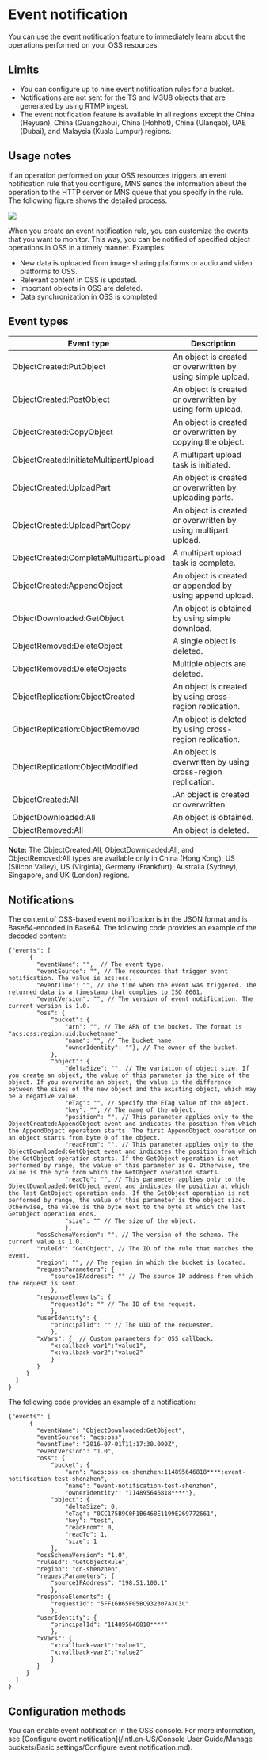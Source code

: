 # Event notification

You can use the event notification feature to immediately learn about the operations performed on your OSS resources.

## Limits

-   You can configure up to nine event notification rules for a bucket.
-   Notifications are not sent for the TS and M3U8 objects that are generated by using RTMP ingest.
-   The event notification feature is available in all regions except the China \(Heyuan\), China \(Guangzhou\), China \(Hohhot\), China \(Ulanqab\), UAE \(Dubai\), and Malaysia \(Kuala Lumpur\) regions.

## Usage notes

If an operation performed on your OSS resources triggers an event notification rule that you configure, MNS sends the information about the operation to the HTTP server or MNS queue that you specify in the rule. The following figure shows the detailed process.

![](../images/p1523.png)

When you create an event notification rule, you can customize the events that you want to monitor. This way, you can be notified of specified object operations in OSS in a timely manner. Examples:

-   New data is uploaded from image sharing platforms or audio and video platforms to OSS.
-   Relevant content in OSS is updated.
-   Important objects in OSS are deleted.
-   Data synchronization in OSS is completed.

## Event types

|Event type|Description|
|----------|-----------|
|ObjectCreated:PutObject|An object is created or overwritten by using simple upload.|
|ObjectCreated:PostObject|An object is created or overwritten by using form upload.|
|ObjectCreated:CopyObject|An object is created or overwritten by copying the object.|
|ObjectCreated:InitiateMultipartUpload|A multipart upload task is initiated.|
|ObjectCreated:UploadPart|An object is created or overwritten by uploading parts.|
|ObjectCreated:UploadPartCopy|An object is created or overwritten by using multipart upload.|
|ObjectCreated:CompleteMultipartUpload|A multipart upload task is complete.|
|ObjectCreated:AppendObject|An object is created or appended by using append upload.|
|ObjectDownloaded:GetObject|An object is obtained by using simple download.|
|ObjectRemoved:DeleteObject|A single object is deleted.|
|ObjectRemoved:DeleteObjects|Multiple objects are deleted.|
|ObjectReplication:ObjectCreated|An object is created by using cross-region replication.|
|ObjectReplication:ObjectRemoved|An object is deleted by using cross-region replication.|
|ObjectReplication:ObjectModified|An object is overwritten by using cross-region replication.|
|ObjectCreated:All|.An object is created or overwritten.|
|ObjectDownloaded:All|An object is obtained.|
|ObjectRemoved:All|An object is deleted.|

**Note:** The ObjectCreated:All, ObjectDownloaded:All, and ObjectRemoved:All types are available only in China \(Hong Kong\), US \(Silicon Valley\), US \(Virginia\), Germany \(Frankfurt\), Australia \(Sydney\), Singapore, and UK \(London\) regions.

## Notifications

The content of OSS-based event notification is in the JSON format and is Base64-encoded in Base64. The following code provides an example of the decoded content:

```
{"events": [
      {
        "eventName": "",  // The event type.
        "eventSource": "", // The resources that trigger event notification. The value is acs:oss.
        "eventTime": "", // The time when the event was triggered. The returned data is a timestamp that complies to ISO 8601.
        "eventVersion": "", // The version of event notification. The current version is 1.0.
        "oss": {
            "bucket": {
                "arn": "", // The ARN of the bucket. The format is "acs:oss:region:uid:bucketname".
                "name": "", // The bucket name.
                "ownerIdentity": ""}, // The owner of the bucket.
            }, 
            "object": {
                "deltaSize": "", // The variation of object size. If you create an object, the value of this parameter is the size of the object. If you overwrite an object, the value is the difference between the sizes of the new object and the existing object, which may be a negative value.
                "eTag": "", // Specify the ETag value of the object.
                "key": "", // The name of the object.
                "position": "", // This parameter applies only to the ObjectCreated:AppendObject event and indicates the position from which the AppendObject operation starts. The first AppendObject operation on an object starts from byte 0 of the object.
                "readFrom": "", // This parameter applies only to the ObjectDownloaded:GetObject event and indicates the position from which the GetObject operation starts. If the GetObject operation is not performed by range, the value of this parameter is 0. Otherwise, the value is the byte from which the GetObject operation starts.
                "readTo": "", // This parameter applies only to the ObjectDownloaded:GetObject event and indicates the position at which the last GetObject operation ends. If the GetObject operation is not performed by range, the value of this parameter is the object size. Otherwise, the value is the byte next to the byte at which the last GetObject operation ends.
                "size": "" // The size of the object.
                }, 
        "ossSchemaVersion": "", // The version of the schema. The current value is 1.0.
        "ruleId": "GetObject", // The ID of the rule that matches the event.
        "region": "", // The region in which the bucket is located.
        "requestParameters": {
            "sourceIPAddress": "" // The source IP address from which the request is sent.
            }, 
        "responseElements": {
            "requestId": "" // The ID of the request.
            }, 
        "userIdentity": {
            "principalId": "" // The UID of the requester.
            }, 
        "xVars": {  // Custom parameters for OSS callback.
            "x:callback-var1":"value1",
            "x:vallback-var2":"value2"
            }
        }        
     }
  ]
}
```

The following code provides an example of a notification:

```
{"events": [
      {
        "eventName": "ObjectDownloaded:GetObject",
        "eventSource": "acs:oss",
        "eventTime": "2016-07-01T11:17:30.000Z",
        "eventVersion": "1.0",
        "oss": {
            "bucket": {
                "arn": "acs:oss:cn-shenzhen:114895646818****:event-notification-test-shenzhen",
                "name": "event-notification-test-shenzhen",
                "ownerIdentity": "114895646818****"},
            "object": {
                "deltaSize": 0,
                "eTag": "0CC175B9C0F1B6468E1199E269772661",
                "key": "test",
                "readFrom": 0,
                "readTo": 1,
                "size": 1
            },
        "ossSchemaVersion": "1.0",
        "ruleId": "GetObjectRule",
        "region": "cn-shenzhen",
        "requestParameters": {
            "sourceIPAddress": "198.51.100.1"
            },
        "responseElements": {
            "requestId": "5FF16B65F05BC932307A3C3C"
            },
        "userIdentity": {
            "principalId": "114895646818****"
            },
        "xVars": {
            "x:callback-var1":"value1",
            "x:vallback-var2":"value2"
            }
        }        
     }
  ]
}
```

## Configuration methods

You can enable event notification in the OSS console. For more information, see [Configure event notification](/intl.en-US/Console User Guide/Manage buckets/Basic settings/Configure event notification.md).

